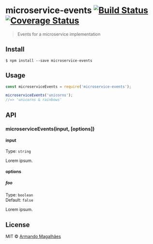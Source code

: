 # microservice-events [![Build Status](https://travis-ci.org/armand1m/microservice-events.svg?branch=master)](https://travis-ci.org/armand1m/microservice-events) [![Coverage Status](https://coveralls.io/repos/github/armand1m/microservice-events/badge.svg?branch=master)](https://coveralls.io/github/armand1m/microservice-events?branch=master)

> Events for a microservice implementation


## Install

```
$ npm install --save microservice-events
```


## Usage

```js
const microserviceEvents = require('microservice-events');

microserviceEvents('unicorns');
//=> 'unicorns & rainbows'
```


## API

### microserviceEvents(input, [options])

#### input

Type: `string`

Lorem ipsum.

#### options

##### foo

Type: `boolean`<br>
Default: `false`

Lorem ipsum.


## License

MIT © [Armando Magalhães](http://armand1m.herokuapp.com)
